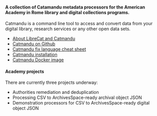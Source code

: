 #### A collection of Catamandu metadata processors for the American Academy in Rome library and digital collections programs. 

Catmandu is a command line tool to access and convert data from your digital library, research services or any other open data sets.

* [About LibreCat and Catmandu](http://librecat.org/)
* [Catmandu on Github](https://github.com/LibreCat/Catmandu)
* [Catmandu fix language cheat sheet](https://github.com/LibreCat/Catmandu/wiki/Fixes-Cheat-Sheet)
* [Catmandu installation](https://github.com/LibreCat/Catmandu/wiki/Installation)
* [Catmandu Docker image](https://hub.docker.com/r/librecat/catmandu/)

#### Academy projects

There are currently three projects underway:

* Authorities remediation and deduplication
* Processing CSV to ArchivesSpace-ready archival object JSON
* Demonstration processors for CSV to ArchivesSpace-ready digital object JSON
